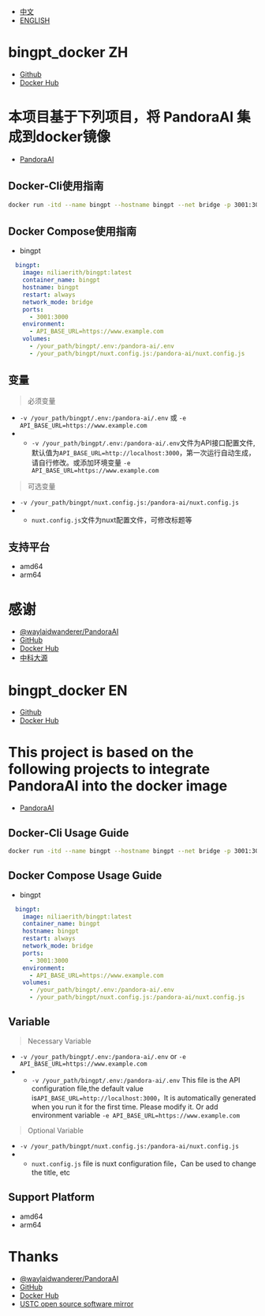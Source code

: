 - [中文](#bingpt_docker-ZH)
- [ENGLISH](#bingpt_docker-EN)

# bingpt_docker ZH

- [Github](https://github.com/niliovo/bingpt_docker)
- [Docker Hub](https://hub.docker.com/r/niliaerith/bingpt)

# 本项目基于下列项目，将 PandoraAI 集成到docker镜像

- [PandoraAI](https://github.com/waylaidwanderer/PandoraAI)

## Docker-Cli使用指南

```bash
docker run -itd --name bingpt --hostname bingpt --net bridge -p 3001:3000 --restart always -v /your_path/bingpt/.env:/pandora-ai/.env -v /your_path/bingpt/nuxt.config.js:/pandora-ai/nuxt.config.js -e API_BASE_URL=https://www.example.com niliaerith/bingpt:latest
```

## Docker Compose使用指南

- bingpt

```compose.yml
  bingpt:
    image: niliaerith/bingpt:latest
    container_name: bingpt
    hostname: bingpt
    restart: always
    network_mode: bridge
    ports:
      - 3001:3000
    environment:
      - API_BASE_URL=https://www.example.com
    volumes:
      - /your_path/bingpt/.env:/pandora-ai/.env
      - /your_path/bingpt/nuxt.config.js:/pandora-ai/nuxt.config.js
```

## 变量

> 必须变量
- `-v /your_path/bingpt/.env:/pandora-ai/.env`  或 `-e API_BASE_URL=https://www.example.com`
- - `-v /your_path/bingpt/.env:/pandora-ai/.env`文件为API接口配置文件,默认值为`API_BASE_URL=http://localhost:3000`，第一次运行自动生成，请自行修改。或添加环境变量 `-e API_BASE_URL=https://www.example.com`

> 可选变量
- `-v /your_path/bingpt/nuxt.config.js:/pandora-ai/nuxt.config.js`
- - `nuxt.config.js`文件为nuxt配置文件，可修改标题等

## 支持平台

- amd64
- arm64

# 感谢

- [@waylaidwanderer/PandoraAI](https://github.com/waylaidwanderer/PandoraAI)
- [GitHub](https://github.com/)
- [Docker Hub](https://hub.docker.com/)
- [中科大源](https://mirrors.ustc.edu.cn/)

# bingpt_docker EN

- [Github](https://github.com/niliovo/bingpt_docker)
- [Docker Hub](https://hub.docker.com/r/niliaerith/bingpt)

# This project is based on the following projects to integrate PandoraAI into the docker image

- [PandoraAI](https://github.com/waylaidwanderer/PandoraAI)

## Docker-Cli Usage Guide

```bash
docker run -itd --name bingpt --hostname bingpt --net bridge -p 3001:3000 --restart always -v /your_path/bingpt/.env:/pandora-ai/.env -v /your_path/bingpt/nuxt.config.js:/pandora-ai/nuxt.config.js -e API_BASE_URL=https://www.example.com niliaerith/bingpt:latest
```

## Docker Compose Usage Guide

- bingpt

```compose.yml
  bingpt:
    image: niliaerith/bingpt:latest
    container_name: bingpt
    hostname: bingpt
    restart: always
    network_mode: bridge
    ports:
      - 3001:3000
    environment:
      - API_BASE_URL=https://www.example.com
    volumes:
      - /your_path/bingpt/.env:/pandora-ai/.env
      - /your_path/bingpt/nuxt.config.js:/pandora-ai/nuxt.config.js
```

## Variable

> Necessary Variable
- `-v /your_path/bingpt/.env:/pandora-ai/.env`  or `-e API_BASE_URL=https://www.example.com`
- - `-v /your_path/bingpt/.env:/pandora-ai/.env` This file is the API configuration file,the default value is`API_BASE_URL=http://localhost:3000`，It is automatically generated when you run it for the first time. Please modify it. Or add environment variable `-e API_BASE_URL=https://www.example.com`

> Optional Variable
- `-v /your_path/bingpt/nuxt.config.js:/pandora-ai/nuxt.config.js`
- - `nuxt.config.js` file is nuxt configuration file，Can be used to change the title, etc

## Support Platform

- amd64
- arm64

# Thanks

- [@waylaidwanderer/PandoraAI](https://github.com/waylaidwanderer/PandoraAI)
- [GitHub](https://github.com/)
- [Docker Hub](https://hub.docker.com/)
- [USTC open source software mirror](https://mirrors.ustc.edu.cn/)